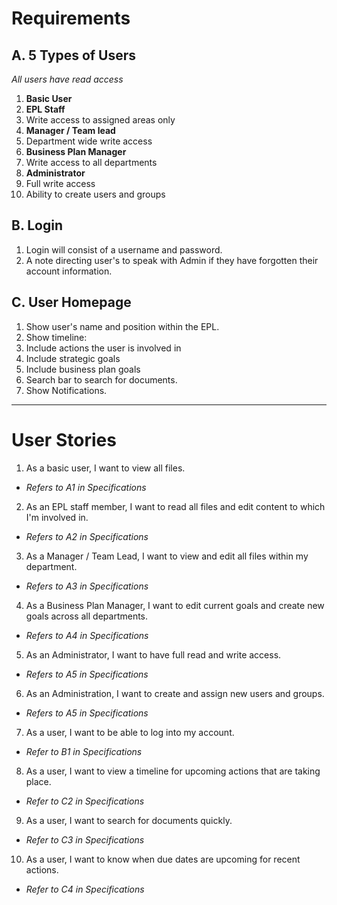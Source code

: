 Requirements
============
A. 5 Types of Users
----------------
*All users have read access*

1. **Basic User**
2. **EPL Staff**
  1. Write access to assigned areas only
3. **Manager / Team lead**
  1. Department wide write access
4. **Business Plan Manager**
  1. Write access to all departments
5. **Administrator**
  1. Full write access
  2. Ability to create users and groups
  
B. Login
------
1. Login will consist of a username and password.
2. A note directing user's to speak with Admin if they have forgotten their account information.

C. User Homepage
-------------
1. Show user's name and position within the EPL.
2. Show timeline:
  1. Include actions the user is involved in
  2. Include strategic goals
  3. Include business plan goals
3. Search bar to search for documents.
4. Show Notifications.

***

User Stories
============
1. As a basic user, I want to view all files.
  - *Refers to A1 in Specifications*
2. As an EPL staff member, I want to read all files and edit content to which I'm involved in.
  - *Refers to A2 in Specifications*
3. As a Manager / Team Lead, I want to view and edit all files within my department.
  - *Refers to A3 in Specifications*
4. As a Business Plan Manager, I want to edit current goals and create new goals across all departments.
  - *Refers to A4 in Specifications*
5. As an Administrator, I want to have full read and write access.
  - *Refers to A5 in Specifications*
6. As an Administration, I want to create and assign new users and groups.
  - *Refers to A5 in Specifications*
7. As a user, I want to be able to log into my account.
  - *Refer to B1 in Specifications*
8. As a user, I want to view a timeline for upcoming actions that are taking place.
  - *Refer to C2 in Specifications*
9. As a user, I want to search for documents quickly.
  - *Refer to C3 in Specifications*
10. As a user, I want to know when due dates are upcoming for recent actions.
  - *Refer to C4 in Specifications*